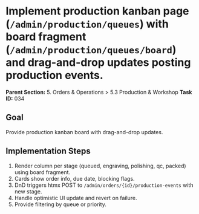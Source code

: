 # Implement production kanban page (`/admin/production/queues`) with board fragment (`/admin/production/queues/board`) and drag-and-drop updates posting production events.

**Parent Section:** 5. Orders & Operations > 5.3 Production & Workshop
**Task ID:** 034

## Goal
Provide production kanban board with drag-and-drop updates.

## Implementation Steps
1. Render column per stage (queued, engraving, polishing, qc, packed) using board fragment.
2. Cards show order info, due date, blocking flags.
3. DnD triggers htmx POST to `/admin/orders/{id}/production-events` with new stage.
4. Handle optimistic UI update and revert on failure.
5. Provide filtering by queue or priority.
